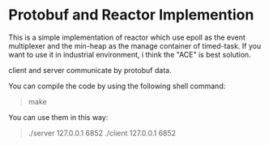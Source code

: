 Protobuf and Reactor Implemention
====================
This is a simple implementation of reactor which use epoll as the event multiplexer and the min-heap as the manage container of timed-task. If you want to use it in industrial environment, i think the "ACE" is best solution.

client and server communicate by protobuf data.

You can compile the code by using the following shell command:
>make

You can use them in this way:

>./server 127.0.0.1 6852
>./client 127.0.0.1 6852

